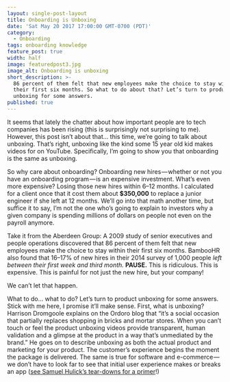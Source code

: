 ```yaml
---
layout: single-post-layout
title: Onboarding is Unboxing
date: 'Sat May 20 2017 17:00:00 GMT-0700 (PDT)'
category:
  - Onboarding
tags: onboarding knowledge
feature_post: true
width: half
image: featuredpost3.jpg
image_alt: Onboarding is unboxing
short_description: >-
  86 percent of them felt that new employees make the choice to stay within
  their first six months. So what to do about that? Let’s turn to product
  unboxing for some answers.
published: true
---
```


It seems that lately the chatter about how important people are to tech companies has been rising (this is surprisingly not surprising to me). However, this post isn’t about that… this time, we’re going to talk about unboxing. That’s right, unboxing like the kind some 15 year old kid makes videos for on YouTube. Specifically, I’m going to show you that onboarding is the same as unboxing.  

So why care about onboarding? Onboarding new hires — whether or not you have an onboarding program — is an expensive investment. What’s even more expensive? Losing those new hires within 6–12 months. I calculated for a client once that it cost them about **$350,000** to replace a junior engineer if she left at 12 months. We’ll go into that math another time, but suffice it to say, I’m not the one who’s going to explain to investors why a given company is spending millions of dollars on people not even on the payroll anymore.  

Take it from the Aberdeen Group: A 2009 study of senior executives and people operations discovered that 86 percent of them felt that new employees make the choice to stay within their first six months. BambooHR also found that 16–17% of new hires in their 2014 survey of 1,000 people _left between their first week and third month._ **PAUSE.** This is ridiculous. This is expensive. This is painful for not just the new hire, but your company!  

We can’t let that happen.  

What to do… what to do? Let’s turn to product unboxing for some answers. Stick with me here, I promise it’ll make sense. First, what is unboxing? Harrison Dromgoole explains on the Ordoro blog that “it’s a social occasion that partially replaces shopping in bricks and mortar stores. When you can’t touch or feel the product unboxing videos provide transparent, human validation and a glimpse at the product in a way that’s unmediated by the brand.” He goes on to describe unboxing as both the actual product and marketing for your product. The customer’s experience begins the moment the package is delivered. The same is true for software and e-commerce — we don’t have to look far to see that initial user experience makes or breaks an app ([see Samuel Hulick’s tear-downs for a primer](http://www.useronboard.com/onboarding-teardowns/)!)

